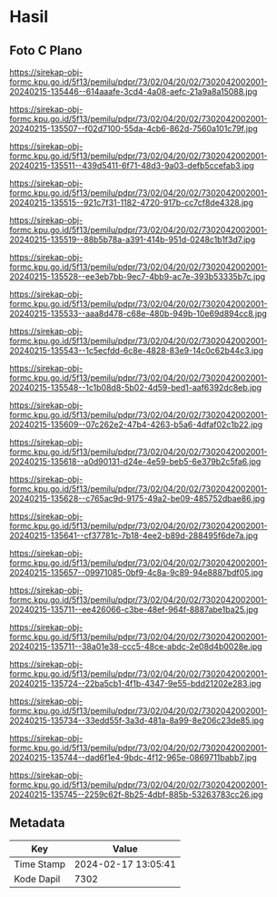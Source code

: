 # Hasil

## Foto C Plano

https://sirekap-obj-formc.kpu.go.id/5f13/pemilu/pdpr/73/02/04/20/02/7302042002001-20240215-135446--614aaafe-3cd4-4a08-aefc-21a9a8a15088.jpg

https://sirekap-obj-formc.kpu.go.id/5f13/pemilu/pdpr/73/02/04/20/02/7302042002001-20240215-135507--f02d7100-55da-4cb6-862d-7560a101c79f.jpg

https://sirekap-obj-formc.kpu.go.id/5f13/pemilu/pdpr/73/02/04/20/02/7302042002001-20240215-135511--439d5411-6f71-48d3-9a03-defb5ccefab3.jpg

https://sirekap-obj-formc.kpu.go.id/5f13/pemilu/pdpr/73/02/04/20/02/7302042002001-20240215-135515--921c7f31-1182-4720-917b-cc7cf8de4328.jpg

https://sirekap-obj-formc.kpu.go.id/5f13/pemilu/pdpr/73/02/04/20/02/7302042002001-20240215-135519--88b5b78a-a391-414b-951d-0248c1b1f3d7.jpg

https://sirekap-obj-formc.kpu.go.id/5f13/pemilu/pdpr/73/02/04/20/02/7302042002001-20240215-135528--ee3eb7bb-9ec7-4bb9-ac7e-393b53335b7c.jpg

https://sirekap-obj-formc.kpu.go.id/5f13/pemilu/pdpr/73/02/04/20/02/7302042002001-20240215-135533--aaa8d478-c68e-480b-949b-10e69d894cc8.jpg

https://sirekap-obj-formc.kpu.go.id/5f13/pemilu/pdpr/73/02/04/20/02/7302042002001-20240215-135543--1c5ecfdd-6c8e-4828-83e9-14c0c62b44c3.jpg

https://sirekap-obj-formc.kpu.go.id/5f13/pemilu/pdpr/73/02/04/20/02/7302042002001-20240215-135548--1c1b08d8-5b02-4d59-bed1-aaf6392dc8eb.jpg

https://sirekap-obj-formc.kpu.go.id/5f13/pemilu/pdpr/73/02/04/20/02/7302042002001-20240215-135609--07c262e2-47b4-4263-b5a6-4dfaf02c1b22.jpg

https://sirekap-obj-formc.kpu.go.id/5f13/pemilu/pdpr/73/02/04/20/02/7302042002001-20240215-135618--a0d90131-d24e-4e59-beb5-6e379b2c5fa6.jpg

https://sirekap-obj-formc.kpu.go.id/5f13/pemilu/pdpr/73/02/04/20/02/7302042002001-20240215-135628--c765ac9d-9175-49a2-be09-485752dbae86.jpg

https://sirekap-obj-formc.kpu.go.id/5f13/pemilu/pdpr/73/02/04/20/02/7302042002001-20240215-135641--cf37781c-7b18-4ee2-b89d-288495f6de7a.jpg

https://sirekap-obj-formc.kpu.go.id/5f13/pemilu/pdpr/73/02/04/20/02/7302042002001-20240215-135657--09971085-0bf9-4c8a-9c89-94e8887bdf05.jpg

https://sirekap-obj-formc.kpu.go.id/5f13/pemilu/pdpr/73/02/04/20/02/7302042002001-20240215-135711--ee426066-c3be-48ef-964f-8887abe1ba25.jpg

https://sirekap-obj-formc.kpu.go.id/5f13/pemilu/pdpr/73/02/04/20/02/7302042002001-20240215-135711--38a01e38-ccc5-48ce-abdc-2e08d4b0028e.jpg

https://sirekap-obj-formc.kpu.go.id/5f13/pemilu/pdpr/73/02/04/20/02/7302042002001-20240215-135724--22ba5cb1-4f1b-4347-9e55-bdd21202e283.jpg

https://sirekap-obj-formc.kpu.go.id/5f13/pemilu/pdpr/73/02/04/20/02/7302042002001-20240215-135734--33edd55f-3a3d-481a-8a99-8e206c23de85.jpg

https://sirekap-obj-formc.kpu.go.id/5f13/pemilu/pdpr/73/02/04/20/02/7302042002001-20240215-135744--dad6f1e4-9bdc-4f12-965e-0869711babb7.jpg

https://sirekap-obj-formc.kpu.go.id/5f13/pemilu/pdpr/73/02/04/20/02/7302042002001-20240215-135745--2259c62f-8b25-4dbf-885b-53263783cc26.jpg


## Metadata

| Key        | Value               |
| ---------- | ------------------- |
| Time Stamp | 2024-02-17 13:05:41 |
| Kode Dapil | 7302                |



